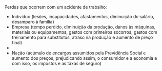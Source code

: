Perdas que ocorrem com um acidente de trabalho:
- Indivíduo (lesões, incapacidades, afastamentos, diminuição do salário, desamparo à família)
- Empresa (tempo perdido, diminuição da produção, danos às máquinas, materiais ou equipamentos, gastos com primeiros socorros, gastos com treinamento para substitutos, atraso na produção e aumento de preço final)
- 
- Nação (acúmulo de encargos assumidos pela Previdência Social e aumento dos preços, prejudicando assim, o consumidor e a economia e com isso, os impostos e as taxas de seguro)